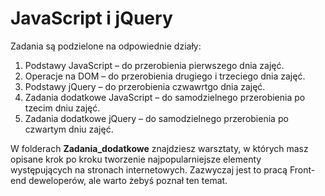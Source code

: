 # JavaScript i jQuery

Zadania są podzielone na odpowiednie działy:

1. Podstawy JavaScript &ndash; do przerobienia pierwszego dnia zajęć.
2. Operacje na DOM &ndash; do przerobienia drugiego i trzeciego dnia zajęć.
3. Podstawy jQuery &ndash; do przerobienia czwawrtgo dnia zajęć.
4. Zadania dodatkowe JavaScript &ndash; do samodzielnego przerobienia po tzecim dniu zajęć.
5. Zadania dodatkowe jQuery &ndash; do samodzielnego przerobienia po czwartym dniu zajęć.

W folderach **Zadania_dodatkowe** znajdziesz warsztaty, w których masz opisane krok po kroku tworzenie najpopularniejsze elementy występujących na stronach internetowych. Zazwyczaj jest to pracą Front-end deweloperów, ale warto żebyś poznał ten temat.
